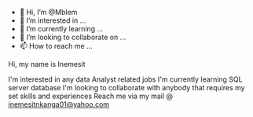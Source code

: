 - 👋 Hi, I’m @Mblem
- 👀 I’m interested in ...
- 🌱 I’m currently learning ...
- 💞️ I’m looking to collaborate on ...
- 📫 How to reach me ...

<!---
Mblem/Mblem is a ✨ special ✨ repository because its `README.md` (this file) appears on your GitHub profile.
You can click the Preview link to take a look at your changes.
--->
Hi, my name is Inemesit

I'm interested in any data Analyst related jobs
I'm currently learning SQL server database
I'm looking to collaborate with anybody that requires my set skills and experiences
Reach me via my mail @ inemesitnkanga01@yahoo.com
